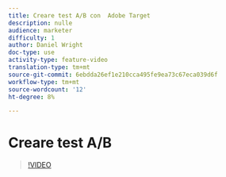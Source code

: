```yaml
---
title: Creare test A/B con  Adobe Target
description: nulle
audience: marketer
difficulty: 1
author: Daniel Wright
doc-type: use
activity-type: feature-video
translation-type: tm+mt
source-git-commit: 6ebdda26ef1e210cca495fe9ea73c67eca039d6f
workflow-type: tm+mt
source-wordcount: '12'
ht-degree: 8%

---
```



# Creare test A/B

>[!VIDEO](https://video.tv.adobe.com/v/17391/?quality=12)